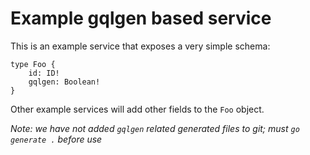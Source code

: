 # Example gqlgen based service

This is an example service that exposes a very simple schema:

    type Foo {
        id: ID!
        gqlgen: Boolean!
    }

Other example services will add other fields to the `Foo` object.

_Note: we have not added `gqlgen` related generated files to git; must `go generate .` before use_
